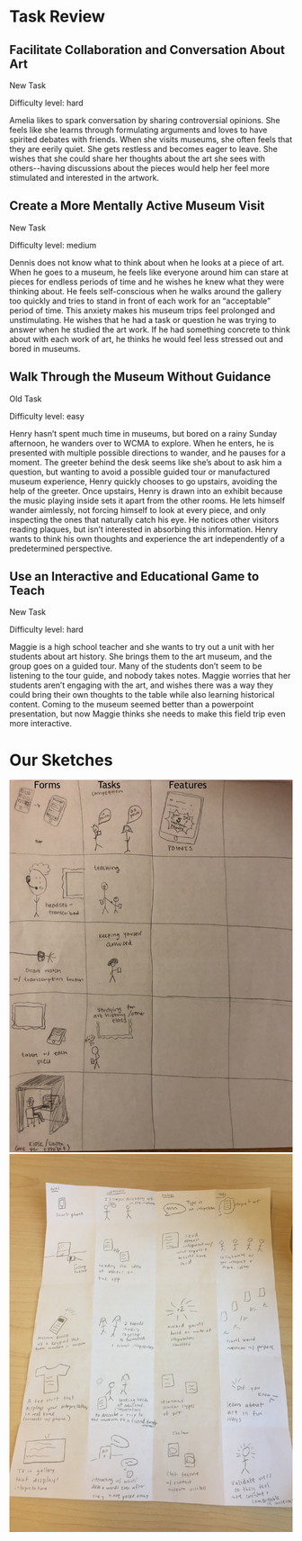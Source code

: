 # Task Review

## Facilitate Collaboration and Conversation About Art 

New Task

Difficulty level: hard

Amelia likes to spark conversation by sharing controversial opinions. She feels like she learns through formulating arguments
and loves to have spirited debates with friends. When she visits museums, she often feels that they are eerily quiet. She gets
restless and becomes eager to leave. She wishes that she could share her thoughts about the art she sees with others--having
discussions about the pieces would help her feel more stimulated and interested in the artwork.

## Create a More Mentally Active Museum Visit

New Task

Difficulty level: medium

Dennis does not know what to think about when he looks at a piece of art. When he goes to a museum, he feels like everyone
around him can stare at pieces for endless periods of time and he wishes he knew what they were thinking about. He feels 
self-conscious when he walks around the gallery too quickly and tries to stand in front of each work for an “acceptable” 
period of time. This anxiety makes his museum trips feel prolonged and unstimulating. He wishes that he had a task or question 
he was trying to answer when he studied the art work. If he had something concrete to think about with each work of art, he 
thinks he would feel less stressed out and bored in museums. 

## Walk Through the Museum Without Guidance

Old Task

Difficulty level: easy

Henry hasn’t spent much time in museums, but bored on a rainy Sunday afternoon, he wanders over to WCMA to explore. When he enters, he is presented with multiple possible directions to wander, and he pauses for a moment. The greeter behind the desk seems like she’s about to ask him a question, but wanting to avoid a possible guided tour or manufactured museum experience, Henry quickly chooses to go upstairs, avoiding the help of the greeter. Once upstairs, Henry is drawn into an exhibit because the music playing inside sets it apart from the other rooms. He lets himself wander aimlessly, not forcing himself to look at every piece, and only inspecting the ones that naturally catch his eye. He notices other visitors reading plaques, but isn’t interested in absorbing this information. Henry wants to think his own thoughts and experience the art independently of a predetermined perspective.

## Use an Interactive and Educational Game to Teach

New Task

Difficulty level: hard

Maggie is a high school teacher and she wants to try out a unit with her students about art history. She brings them to the art museum, and the group goes on a guided tour. Many of the students don’t seem to be listening to the tour guide, and nobody takes notes. Maggie worries that her students aren’t engaging with the art, and wishes there was a way they could bring their own thoughts to the table while also learning historical content. Coming to the museum seemed better than a powerpoint presentation, but now Maggie thinks she needs to make this field trip even more interactive.

# Our Sketches

![Grace's Sketches](/img/GM_sketches.jpeg)
![Abby's Sketches](/img/ad.jpg)
